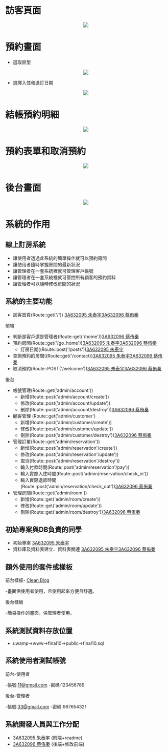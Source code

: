 # 訪客頁面
<p align="center"><img src=https://i.imgur.com/SZQJTpj.png ></p>

# 預約畫面
- 選取房型
<p align="center"><img src=https://i.imgur.com/1kXA5LG.png ></p>

- 選擇入住和退訂日期
<p align="center"><img src=https://i.imgur.com/ZKZqsNU.png ></p>

# 結帳預約明細
<p align="center"><img src=https://i.imgur.com/RwnI12A.png ></p>

# 預約表單和取消預約
<p align="center"><img src=https://i.imgur.com/AgJMacw.png ></p>

# 後台畫面
<p align="center"><img src=https://i.imgur.com/7WAo9sd.png ></p>



# 系統的作用

## 線上訂房系統

- 讓使用者透過此系統的簡單操作就可以預約房間
- 讓使用者隨時掌握房間的最新狀況
- 讓管理者在一套系統裡就可管理客戶帳號
- 讓管理者在一套系統裡就可管控所有顧客的預約資料
- 讓管理者可以隨時修改房間的狀況


## 系統的主要功能

- 訪客首頁(Route::get('/')) [3A632095 朱泰宇](https://github.com/3A632095)[3A632096 蔡侑秦](https://github.com/3A632096)

前端
- 判斷是客戶還是管理者(Route::get('/home'))[3A632096 蔡侑秦](https://github.com/3A632096)
- 預約房間(Route::get('/go_home'))[3A632095 朱泰宇](https://github.com/3A632095)[3A632096 蔡侑秦](https://github.com/3A632096)
  - 訂房日期((Route::post('/posts'))[3A632095 朱泰宇](https://github.com/3A632095)
- 查詢預約的房間((Route::get('/contact))[3A632095 朱泰宇](https://github.com/3A632095)[3A632096 蔡侑秦](https://github.com/3A632096)
- 取消預約(Route::POST('/welcome'))[3A632095 朱泰宇](https://github.com/3A632095)[3A632096 蔡侑秦](https://github.com/3A632096) 

後台

- 帳號管理(Route::get('admin/account'))
  -  新增(Route::post('admin/account/create'))
  -  修改(Route::post('admin/account/update'))
  -  刪除(Route::post('admin/account/destroy'))[3A632096 蔡侑秦](https://github.com/3A632096)
- 顧客管理 (Route::get('admin/customer')
  -  新增(Route::post('admin/customer/create'))
  -  修改(Route::post('admin/customer/update'))
  -  刪除(Route::post('admin/customer/destroy'))[3A632096 蔡侑秦](https://github.com/3A632096)
- 管理訂單(Route::get('admin/reservation'))
  -  新增(Route::post('admin/reservation'/create'))
  -  修改(Route::post('admin/reservation'/update'))
  -  取消(Route::post('admin/reservation'/destroy'))
  -  輸入付款時間(Route::post('admin/reservation'/pay'))
  -  輸入實際入住時間(Route::post('admin/reservation/check_in'))
  -  輸入實際退房時間(Route::post('admin/reservation/check_out'))[3A632096 蔡侑秦](https://github.com/3A632096)
- 管理房間(Route::get('admin/room'))
  -  新增(Route::get('admin/room/create'))
  -  修改(Route::get('admin/room/update'))
  -  刪除(Route::get('admin/room/destroy'))[3A632096 蔡侑秦](https://github.com/3A632096)


## 初始專案與DB負責的同學

- 初始專案 [3A632095 朱泰宇](https://github.com/3A632095)
- 資料庫及資料表建立、資料表關連 [3A632095 朱泰宇](https://github.com/3A632095)[3A632096 蔡侑秦](https://github.com/3A632096)

## 額外使用的套件或樣板

前台樣板- [Clean Blog](https://startbootstrap.com/template-overviews/clean-blog/)

-畫面供使用者使用，且使用起來方便且舒適。

後台樣板

-簡易操作的畫面，供管理者使用。

## 系統測試資料存放位置

- uwamp->www->final10->public->final10.sql

## 系統使用者測試帳號

前台-使用者

-帳號:11@gmail.com
-密碼:123456789

後台-管理者

-帳號:33@gmail.com
-密碼:987654321

## 系統開發人員與工作分配
- [3A632095 朱泰宇](https://github.com/3A632095)  (前端+readme)
- [3A632096 蔡侑秦](https://github.com/3A632096)  (後端+修改前端)
